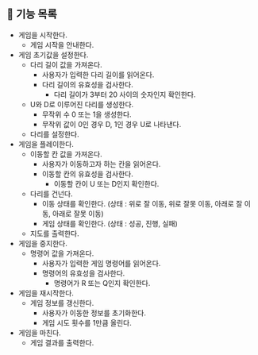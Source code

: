 ## 🎯 기능 목록

* 게임을 시작한다.
  * 게임 시작을 안내한다.
* 게임 초기값을 설정한다.
  * 다리 길이 값을 가져온다.
    * 사용자가 입력한 다리 길이를 읽어온다.
    * 다리 길이의 유효성을 검사한다.
      * 다리 길이가 3부터 20 사이의 숫자인지 확인한다.
  * U와 D로 이루어진 다리를 생성한다.
    * 무작위 수 0 또는 1을 생성한다.
    * 무작위 값이 0인 경우 D, 1인 경우 U로 나타낸다.
  * 다리를 설정한다.
* 게임을 플레이한다.
  * 이동할 칸 값을 가져온다.
    * 사용자가 이동하고자 하는 칸을 읽어온다.
    * 이동할 칸의 유효성을 검사한다.
      * 이동할 칸이 U 또는 D인지 확인한다.
  * 다리를 건넌다.
    * 이동 상태를 확인한다. (상태 : 위로 잘 이동, 위로 잘못 이동, 아래로 잘 이동, 아래로 잘못 이동)
    * 게임 상태를 확인한다. (상태 : 성공, 진행, 실패)
  * 지도를 출력한다.
* 게임을 중지한다.
  * 명령어 값을 가져온다.
    * 사용자가 입력한 게임 명령어를 읽어온다.
    * 명령어의 유효성을 검사한다.
      * 명령어가 R 또는 Q인지 확인한다.
* 게임을 재시작한다.
  * 게임 정보를 갱신한다.
    * 사용자가 이동한 정보를 초기화한다.
    * 게임 시도 횟수를 1만큼 올린다.
* 게임을 마친다.
  * 게임 결과를 출력한다.